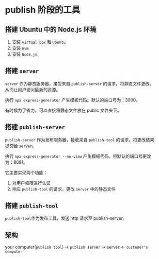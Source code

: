 # publish 阶段的工具

## 搭建 Ubuntu 中的 Node.js 环境

1. 安装 `virtual box` 和 `Ubuntu`
2. 安装 `nvm`
3. 安装 `Node.js`

## 搭建 `server`

`server` 作为静态服务器，接受来自 `publish-server` 的请求，将静态文件更改，从而让用户访问最新的资源。

执行 `npx express-generator` 产生模板代码。默认的端口号为：3000。

有时候为了省力，可以直接将静态文件放在 public 文件夹下。

## 搭建 `publish-server`

`publish-server` 作为发布服务器，接收来自 `publish-tool` 的请求，将更改结果提交给 `server`。

执行 `npx express-generator --no-view` 产生模板代码。将默认的端口号更改为：8081。

它主要实现两个功能：

1. 对用户权限进行认证
2. 响应 `publish-tool` 的请求，更改 `server` 中的静态文件

## 搭建 `publish-tool`

`publish-tool`作为发布工具，发送 http 请求至 publish-server。

## 架构

your computer(`publish tool`) -> `publish server` -> `server` <- `customer's computer`
